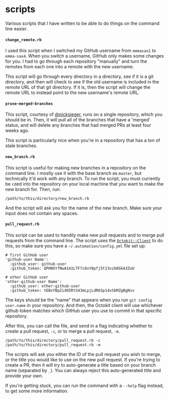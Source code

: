 # scripts

Various scripts that I have written to be able to do things on the command line easier.

#### `change_remote.rb`

I used this script when I switched my GitHub username from `emmasax1` to `emma-sax4`. When you switch a username, GitHub only makes some changes for you. I had to go through each repository "manually" and turn the remotes from each one into a remote with the new username.

This script will go through every directory in a directory, see if it is a git directory, and then will check to see if the old username is included in the remote URL of that git directory. If it is, then the script will change the remote URL to instead point to the new username's remote URL.

#### `prune-merged-branches`

This script, courtesy of [@nicksieger](https://github.com/nicksieger), runs on a single repository, which you should be in. Then, it will pull all of the branches that have a 'merged' status, and will delete any branches that had merged PRs at least four weeks ago.

This script is particularly nice when you're in a repository that has a ton of stale branches.

#### `new_branch.rb`

This script is useful for making new branches in a repository on the command line. I mostly use it with the base branch as `master`, but technically it'd work with any branch. To run the script, you must currently be `cd`ed into the repository on your local machine that you want to make the new branch for. Then, run:
```
/path/to/this/directory/new_branch.rb
```

And the script will ask you for the name of the new branch. Make sure your input does not contain any spaces.

#### `pull_request.rb`

This script can be used to handily make new pull requests and to merge pull requests from the command line. The script uses the [`Octokit::Client`](https://octokit.github.io/octokit.rb/Octokit/Client.html) to do this, so make sure you have a `~/.automation/config.yml` file set up:
```
# first GitHub user
'github-user Name':
  :github_user: github-user
  :github_token: QPHNXYfNwA1m1LTF7c8xY8pfj5t13vzb0GkA3ZoU

# other GitHub user
'other-github-user Name':
  :github_user: other-github-user
  :github_token: tEBvYBpZi4OIRtS43mLpjLdR6Sp14xSbMZgBgNsv
```

The keys should be the "name" that appears when you run `git config user.name` in your repository. And then, the Octokit client will use whichever github token matches which GitHub user you use to commit in that specific repository.

After this, you can call the file, and send in a flag indicating whether to create a pull request, `-c`, or to merge a pull request, `-m`.
```
/path/to/this/directory/pull_request.rb -c
/path/to/this/directory/pull_request.rb -m
```

The scripts will ask you either the ID of the pull request you wish to merge, or the title you would like to use on the new pull request. If you're trying to create a PR, then it will try to auto-generate a title based on your branch name (separated by `_`). You can always reject this auto-generated title and provide your own.

If you're getting stuck, you can run the command with a `--help` flag instead, to get some more information.
